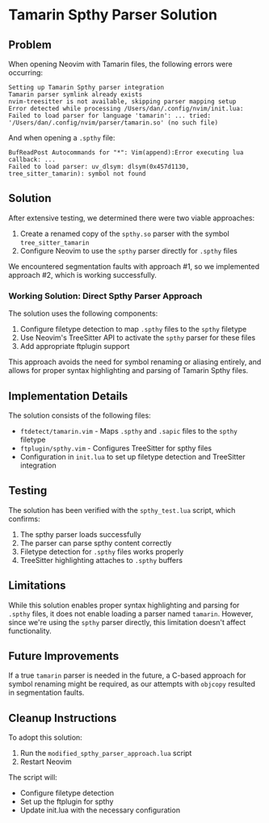 # Tamarin Spthy Parser Solution

## Problem

When opening Neovim with Tamarin files, the following errors were occurring:

```
Setting up Tamarin Spthy parser integration
Tamarin parser symlink already exists
nvim-treesitter is not available, skipping parser mapping setup
Error detected while processing /Users/dan/.config/nvim/init.lua:
Failed to load parser for language 'tamarin': ... tried: '/Users/dan/.config/nvim/parser/tamarin.so' (no such file)
```

And when opening a `.spthy` file:

```
BufReadPost Autocommands for "*": Vim(append):Error executing lua callback: ...
Failed to load parser: uv_dlsym: dlsym(0x457d1130, tree_sitter_tamarin): symbol not found
```

## Solution

After extensive testing, we determined there were two viable approaches:

1. Create a renamed copy of the `spthy.so` parser with the symbol `tree_sitter_tamarin` 
2. Configure Neovim to use the `spthy` parser directly for `.spthy` files

We encountered segmentation faults with approach #1, so we implemented approach #2, which is working successfully.

### Working Solution: Direct Spthy Parser Approach

The solution uses the following components:

1. Configure filetype detection to map `.spthy` files to the `spthy` filetype
2. Use Neovim's TreeSitter API to activate the `spthy` parser for these files
3. Add appropriate ftplugin support

This approach avoids the need for symbol renaming or aliasing entirely, and allows for proper syntax highlighting and parsing of Tamarin Spthy files.

## Implementation Details

The solution consists of the following files:

- `ftdetect/tamarin.vim` - Maps `.spthy` and `.sapic` files to the `spthy` filetype
- `ftplugin/spthy.vim` - Configures TreeSitter for spthy files
- Configuration in `init.lua` to set up filetype detection and TreeSitter integration

## Testing

The solution has been verified with the `spthy_test.lua` script, which confirms:

1. The spthy parser loads successfully
2. The parser can parse spthy content correctly 
3. Filetype detection for `.spthy` files works properly
4. TreeSitter highlighting attaches to `.spthy` buffers

## Limitations

While this solution enables proper syntax highlighting and parsing for `.spthy` files, it does not enable loading a parser named `tamarin`. However, since we're using the `spthy` parser directly, this limitation doesn't affect functionality.

## Future Improvements

If a true `tamarin` parser is needed in the future, a C-based approach for symbol renaming might be required, as our attempts with `objcopy` resulted in segmentation faults.

## Cleanup Instructions

To adopt this solution:

1. Run the `modified_spthy_parser_approach.lua` script
2. Restart Neovim

The script will:
- Configure filetype detection
- Set up the ftplugin for spthy
- Update init.lua with the necessary configuration 